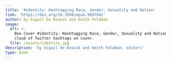 ```yaml
---
title: '#identity: Hashtagging Race, Gender, Sexuality and Nation'
link: 'https://doi.org/10.3998/mpub.9697041'
author: by bigail De Kosnik and Keith Feldman
image:
  alt: >-
    Boo Cover #identity: Hashtagging Race, Gender, Sexuality and Nation. Word
    cloud of Twitter hashtags on cover.
  file: /assets/identity.jpg
description: 'by bigail De Kosnik and Keith Feldman, editors'
type: book
---
```


